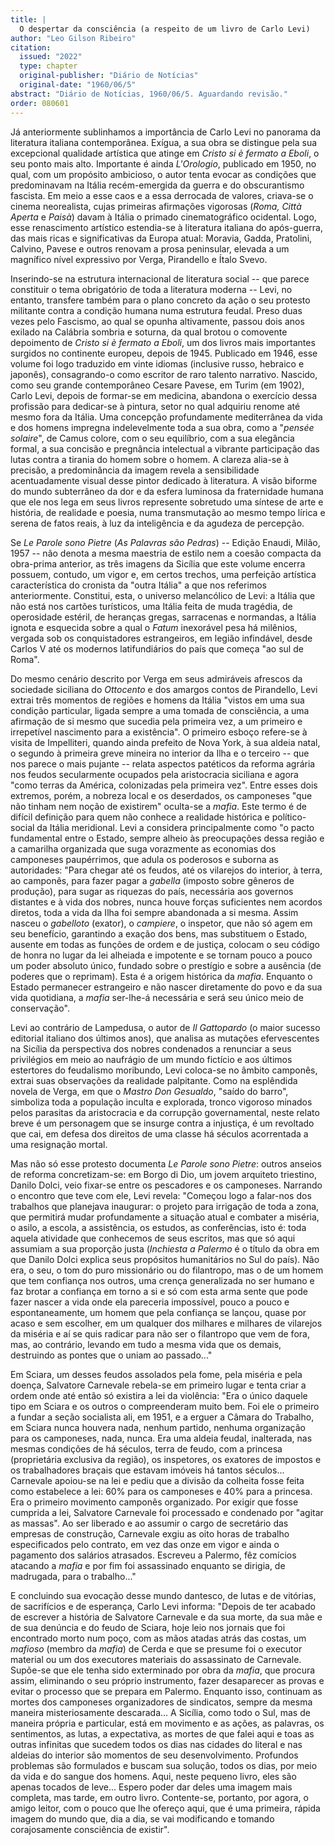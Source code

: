 ```yaml
---
title: |
  O despertar da consciência (a respeito de um livro de Carlo Levi)
author: "Leo Gilson Ribeiro"
citation:
  issued: "2022"
  type: chapter
  original-publisher: "Diário de Notícias"
  original-date: "1960/06/5"
abstract: "Diário de Notícias, 1960/06/5. Aguardando revisão."
order: 080601
---
```


Já anteriormente sublinhamos a importância de Carlo Levi no panorama da literatura italiana contemporânea. Exígua, a sua obra se distingue pela sua excepcional qualidade artística que atinge em *Cristo si è fermato a Eboli*, o seu ponto mais alto. Importante é ainda *L'Orologio*, publicado em 1950, no qual, com um propósito ambicioso, o autor tenta evocar as condições que predominavam na Itália recém-emergida da guerra e do obscurantismo fascista. Em meio a esse caos e a essa derrocada de valores, criava-se o cinema neorealista, cujas primeiras afirmações vigorosas (*Roma, Città Aperta* e *Paisà*) davam à Itália o primado cinematográfico ocidental. Logo, esse renascimento artístico estendia-se à literatura italiana do após-guerra, das mais ricas e significativas da Europa atual: Moravia, Gadda, Pratolini, Calvino, Pavese e outros renovam a prosa peninsular, elevada a um magnífico nível expressivo por Verga, Pirandello e Ítalo Svevo.

Inserindo-se na estrutura internacional de literatura social -- que parece constituir o tema obrigatório de toda a literatura moderna -- Levi, no entanto, transfere também para o plano concreto da ação o seu protesto militante contra a condição humana numa estrutura feudal. Preso duas vezes pelo Fascismo, ao qual se opunha altivamente, passou dois anos exilado na Calábria sombria e soturna, da qual brotou o comovente depoimento de *Cristo si è fermato a Eboli*, um dos livros mais importantes surgidos no continente europeu, depois de 1945. Publicado em 1946, esse volume foi logo traduzido em vinte idiomas (inclusive russo, hebraico e japonês), consagrando-o como escritor de raro talento narrativo. Nascido, como seu grande contemporâneo Cesare Pavese, em Turim (em 1902), Carlo Levi, depois de formar-se em medicina, abandona o exercício dessa profissão para dedicar-se à pintura, setor no qual adquiriu renome até mesmo fora da Itália. Uma concepção profundamente mediterrânea da vida e dos homens impregna indelevelmente toda a sua obra, como a "*pensée solaire*", de Camus colore, com o seu equilíbrio, com a sua elegância formal, a sua concisão e pregnância intelectual a vibrante participação das lutas contra a tirania do homem sobre o homem. A clareza alia-se à precisão, a predominância da imagem revela a sensibilidade acentuadamente visual desse pintor dedicado à literatura. A visão biforme do mundo subterrâneo da dor e da esfera luminosa da fraternidade humana que ele nos lega em seus livros represente sobretudo uma síntese de arte e história, de realidade e poesia, numa transmutação ao mesmo tempo lírica e serena de fatos reais, à luz da inteligência e da agudeza de percepção.

Se *Le Parole sono Pietre* (*As Palavras são Pedras*) -- Edição Enaudi, Milão, 1957 -- não denota a mesma maestria de estilo nem a coesão compacta da obra-prima anterior, as três imagens da Sicília que este volume encerra possuem, contudo, um vigor e, em certos trechos, uma perfeição artística característica do cronista da "outra Itália" a que nos referimos anteriormente. Constitui, esta, o universo melancólico de Levi: a Itália que não está nos cartões turísticos, uma Itália feita de muda tragédia, de operosidade estéril, de heranças gregas, sarracenas e normandas, a Itália ignota e esquecida sobre a qual o *Fatum* inexorável pesa há milênios, vergada sob os conquistadores estrangeiros, em legião infindável, desde Carlos V até os modernos latifundiários do país que começa "ao sul de Roma".

Do mesmo cenário descrito por Verga em seus admiráveis afrescos da sociedade siciliana do *Ottocento* e dos amargos contos de Pirandello, Levi extrai três momentos de regiões e homens da Itália "vistos em uma sua condição particular, ligada sempre a uma tomada de consciência, a uma afirmação de si mesmo que sucedia pela primeira vez, a um primeiro e irrepetível nascimento para a existência". O primeiro esboço refere-se à visita de Impelliteri, quando ainda prefeito de Nova York, à sua aldeia natal, o segundo à primeira greve mineira no interior da Ilha e o terceiro -- que nos parece o mais pujante -- relata aspectos patéticos da reforma agrária nos feudos secularmente ocupados pela aristocracia siciliana e agora "como terras da América, colonizadas pela primeira vez". Entre esses dois extremos, porém, a nobreza local e os deserdados, os camponeses "que não tinham nem noção de existirem" oculta-se a *mafia*. Este termo é de difícil definição para quem não conhece a realidade histórica e político-social da Itália meridional. Levi a considera principalmente como "o pacto fundamental entre o Estado, sempre alheio às preocupações dessa região e a camarilha organizada que suga vorazmente as economias dos camponeses paupérrimos, que adula os poderosos e suborna as autoridades: "Para chegar até os feudos, até os vilarejos do interior, à terra, ao camponês, para fazer pagar a *gabella* (imposto sobre gêneros de produção), para sugar as riquezas do país, necessária aos governos distantes e à vida dos nobres, nunca houve forças suficientes nem acordos diretos, toda a vida da Ilha foi sempre abandonada a si mesma. Assim nasceu o *gabelloto* (exator), o *campiere*, o inspetor, que não só agem em seu benefício, garantindo a exação dos bens, mas substituem o Estado, ausente em todas as funções de ordem e de justiça, colocam o seu código de honra no lugar da lei alheiada e impotente e se tornam pouco a pouco um poder absoluto único, fundado sobre o prestígio e sobre a ausência (de poderes que o reprimam). Esta é a origem histórica da *mafia*. Enquanto o Estado permanecer estrangeiro e não nascer diretamente do povo e da sua vida quotidiana, a *mafia* ser-lhe-á necessária e será seu único meio de conservação".

Levi ao contrário de Lampedusa, o autor de *Il Gattopardo* (o maior sucesso editorial italiano dos últimos anos), que analisa as mutações efervescentes na Sicília da perspectiva dos nobres condenados a renunciar a seus privilégios em meio ao naufrágio de um mundo fictício e aos últimos estertores do feudalismo moribundo, Levi coloca-se no âmbito camponês, extrai suas observações da realidade palpitante. Como na esplêndida novela de Verga, em que o *Mastro Don Gesualdo*, "saído do barro", simboliza toda a população inculta e explorada, tronco vigoroso minados pelos parasitas da aristocracia e da corrupção governamental, neste relato breve é um personagem que se insurge contra a injustiça, é um revoltado que cai, em defesa dos direitos de uma classe há séculos acorrentada a uma resignação mortal.

Mas não só esse protesto documenta *Le Parole sono Pietre*: outros anseios de reforma concretizam-se: em Borgo di Dio, um jovem arquiteto triestino, Danilo Dolci, veio fixar-se entre os pescadores e os camponeses. Narrando o encontro que teve com ele, Levi revela: "Começou logo a falar-nos dos trabalhos que planejava inaugurar: o projeto para irrigação de toda a zona, que permitirá mudar profundamente a situação atual e combater a miséria, o asilo, a escola, a assistência, os estudos, as conferências, isto é: toda aquela atividade que conhecemos de seus escritos, mas que só aqui assumiam a sua proporção justa (*Inchiesta a Palermo* é o título da obra em que Danilo Dolci explica seus propósitos humanitários no Sul do país). Não era, o seu, o tom do puro missionário ou do filantropo, mas o de um homem que tem confiança nos outros, uma crença generalizada no ser humano e faz brotar a confiança em torno a si e só com esta arma sente que pode fazer nascer a vida onde ela pareceria impossível, pouco a pouco e espontaneamente, um homem que pela confiança se lançou, quase por acaso e sem escolher, em um qualquer dos milhares e milhares de vilarejos da miséria e aí se quis radicar para não ser o filantropo que vem de fora, mas, ao contrário, levando em tudo a mesma vida que os demais, destruindo as pontes que o uniam ao passado..."

Em Sciara, um desses feudos assolados pela fome, pela miséria e pela doença, Salvatore Carnevale rebela-se em primeiro lugar e tenta criar a ordem onde até então só existira a lei da violência: "Era o único daquele tipo em Sciara e os outros o compreenderam muito bem. Foi ele o primeiro a fundar a seção socialista ali, em 1951, e a erguer a Câmara do Trabalho, em Sciara nunca houvera nada, nenhum partido, nenhuma organização para os camponeses, nada, nunca. Era uma aldeia feudal, inalterada, nas mesmas condições de há séculos, terra de feudo, com a princesa (proprietária exclusiva da região), os inspetores, os exatores de impostos e os trabalhadores braçais que estavam imóveis há tantos séculos... Carnevale apoiou-se na lei e pediu que a divisão da colheita fosse feita como estabelece a lei: 60% para os camponeses e 40% para a princesa. Era o primeiro movimento camponês organizado. Por exigir que fosse cumprida a lei, Salvatore Carnevale foi processado e condenado por "agitar as massas". Ao ser liberado e ao assumir o cargo de secretário das empresas de construção, Carnevale exgiu as oito horas de trabalho especificados pelo contrato, em vez das onze em vigor e ainda o pagamento dos salários atrasados. Escreveu a Palermo, fêz comícios atacando a *mafia* e por fim foi assassinado enquanto se dirigia, de madrugada, para o trabalho..."

E concluindo sua evocação desse mundo dantesco, de lutas e de vitórias, de sacrifícios e de esperança, Carlo Levi informa: "Depois de ter acabado de escrever a história de Salvatore Carnevale e da sua morte, da sua mãe e de sua denúncia e do feudo de Sciara, hoje leio nos jornais que foi encontrado morto num poço, com as mãos atadas atrás das costas, um *mafioso* (membro da *mafia*) de Cerda e que se presume foi o executor material ou um dos executores materiais do assassinato de Carnevale. Supõe-se que ele tenha sido exterminado por obra da *mafia*, que procura assim, eliminando o seu próprio instrumento, fazer desaparecer as provas e evitar o processo que se prepara em Palermo. Enquanto isso, continuam as mortes dos camponeses organizadores de sindicatos, sempre da mesma maneira misteriosamente descarada... A Sicília, como todo o Sul, mas de maneira própria e particular, está em movimento e as ações, as palavras, os sentimentos, as lutas, a expectativa, as mortes de que falei aqui e toas as outras infinitas que sucedem todos os dias nas cidades do literal e nas aldeias do interior são momentos de seu desenvolvimento. Profundos problemas são formulados e buscam sua solução, todos os dias, por meio da vida e do sangue dos homens. Aqui, neste pequeno livro, eles são apenas tocados de leve... Espero poder dar deles uma imagem mais completa, mas tarde, em outro livro. Contente-se, portanto, por agora, o amigo leitor, com o pouco que lhe ofereço aqui, que é uma primeira, rápida imagem do mundo que, dia a dia, se vai modificando e tomando corajosamente consciência de existir".


